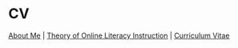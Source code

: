 # CV #
[About Me](https://veekenne.github.io/gsole/about.md) | [Theory of Online Literacy Instruction](https://veekenne.github.io/gsole/oli.md) | [Curriculum Vitae](https://veekenne.github.io/gsole/cv.md)